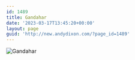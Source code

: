 ```yaml
---
id: 1489
title: Gandahar
date: '2023-03-17T13:45:20+00:00'
layout: page
guid: 'http://new.andydixon.com/?page_id=1489'
---
```


![Gandahar](https://i0.wp.com/assets.g8x2.ldn.idrivee2-23.com/posters/Gandahar%2001.jpg?w=1200&ssl=1 "Gandahar")